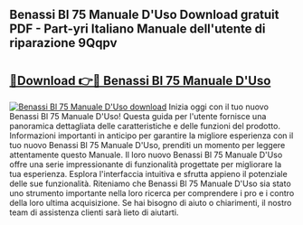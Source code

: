 ## Benassi Bl 75 Manuale D'Uso Download gratuit PDF - Part-yri Italiano Manuale dell'utente di riparazione 9Qqpv

# <h2><a href="http://dfe07a.blite.top/?on=Benassi+Bl+75+Manuale+D%27Uso">🔗Download 👉🔴 Benassi Bl 75 Manuale D'Uso</a></h2>

[![Benassi Bl 75 Manuale D'Uso download](https://i.imgur.com/lujVjoI.png)](http://dfe07a.blite.top/?on=Benassi+Bl+75+Manuale+D%27Uso)
Inizia oggi con il tuo nuovo Benassi Bl 75 Manuale D'Uso! Questa guida per l'utente fornisce una panoramica dettagliata delle caratteristiche e delle funzioni del prodotto. Informazioni importanti in anticipo per garantire la migliore esperienza con il tuo nuovo Benassi Bl 75 Manuale D'Uso, prenditi un momento per leggere attentamente questo Manuale. Il loro nuovo Benassi Bl 75 Manuale D'Uso offre una serie impressionante di funzionalità progettate per migliorare la tua esperienza. Esplora l'interfaccia intuitiva e sfrutta appieno il potenziale delle sue funzionalità. Riteniamo che Benassi Bl 75 Manuale D'Uso sia stato uno strumento importante nella loro ricerca per comprendere i pro e i contro della loro ultima acquisizione. Se hai bisogno di aiuto o chiarimenti, il nostro team di assistenza clienti sarà lieto di aiutarti.

